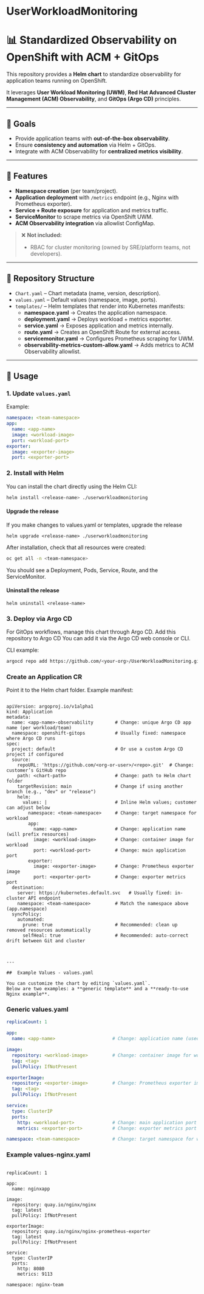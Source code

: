 # UserWorkloadMonitoring

# 📊 Standardized Observability on OpenShift with ACM + GitOps

This repository provides a **Helm chart** to standardize observability for application teams running on OpenShift.

It leverages **User Workload Monitoring (UWM)**, **Red Hat Advanced Cluster Management (ACM) Observability**, and **GitOps (Argo CD)** principles.

---

## 🎯 Goals
- Provide application teams with **out-of-the-box observability**.  
- Ensure **consistency and automation** via Helm + GitOps.  
- Integrate with ACM Observability for **centralized metrics visibility**.  

---

## 🚀 Features
- **Namespace creation** (per team/project).  
- **Application deployment** with `/metrics` endpoint (e.g., Nginx with Prometheus exporter).  
- **Service + Route exposure** for application and metrics traffic.  
- **ServiceMonitor** to scrape metrics via OpenShift UWM.  
- **ACM Observability integration** via allowlist ConfigMap.  

> ❌ **Not included:**  
> - RBAC for cluster monitoring (owned by SRE/platform teams, not developers).

---

## 📂 Repository Structure

- `Chart.yaml` – Chart metadata (name, version, description).  
- `values.yaml` – Default values (namespace, image, ports).  
- `templates/` – Helm templates that render into Kubernetes manifests:  
  - **namespace.yaml** → Creates the application namespace.  
  - **deployment.yaml** → Deploys workload + metrics exporter.  
  - **service.yaml** → Exposes application and metrics internally.  
  - **route.yaml** → Creates an OpenShift Route for external access.  
  - **servicemonitor.yaml** → Configures Prometheus scraping for UWM.  
  - **observability-metrics-custom-allow.yaml** → Adds metrics to ACM Observability allowlist.  

---

## 📖 Usage

### 1. Update `values.yaml`
Example:
```yaml
namespace: <team-namespace>
app:
  name: <app-name>
  image: <workload-image>
  port: <workload-port>
exporter:
  image: <exporter-image>
  port: <exporter-port>


```
### 2. Install with Helm

You can install the chart directly using the Helm CLI:

```bash
helm install <release-name> ./userworkloadmonitoring

```

#### Upgrade the release

If you make changes to values.yaml or templates, upgrade the release
```
helm upgrade <release-name> ./userworkloadmonitoring
```

After installation, check that all resources were created:

```bash
oc get all -n <team-namespace>
```
You should see a Deployment, Pods, Service, Route, and the ServiceMonitor.

#### Uninstall the release

```
helm uninstall <release-name>
```
### 3. Deploy via Argo CD

For GitOps workflows, manage this chart through Argo CD. 
Add this repository to Argo CD
You can add it via the Argo CD web console or CLI.

CLI example:

```bash
argocd repo add https://github.com/<your-org>/UserWorkloadMonitoring.git
```

### Create an Application CR
Point it to the Helm chart folder. Example manifest:
```

apiVersion: argoproj.io/v1alpha1
kind: Application
metadata:
  name: <app-name>-observability        # Change: unique Argo CD app name (per workload/team)
  namespace: openshift-gitops           # Usually fixed: namespace where Argo CD runs
spec:
  project: default                      # Or use a custom Argo CD project if configured
  source:
    repoURL: 'https://github.com/<org-or-user>/<repo>.git'  # Change: customer’s GitHub repo
    path: <chart-path>                  # Change: path to Helm chart folder
    targetRevision: main                # Change if using another branch (e.g., "dev" or "release")
    helm:
      values: |                         # Inline Helm values; customer can adjust below
        namespace: <team-namespace>     # Change: target namespace for workload
        app:
          name: <app-name>              # Change: application name (will prefix resources)
          image: <workload-image>       # Change: container image for workload
          port: <workload-port>         # Change: main application port
        exporter:
          image: <exporter-image>       # Change: Prometheus exporter image
          port: <exporter-port>         # Change: exporter metrics port
  destination:
    server: https://kubernetes.default.svc   # Usually fixed: in-cluster API endpoint
    namespace: <team-namespace>         # Match the namespace above (app.namespace)
  syncPolicy:
    automated:
      prune: true                       # Recommended: clean up removed resources automatically
      selfHeal: true                    # Recommended: auto-correct drift between Git and cluster



---

##  Example Values - values.yaml

You can customize the chart by editing `values.yaml`.  
Below are two examples: a **generic template** and a **ready-to-use Nginx example**.
```
### Generic values.yaml

```yaml
replicaCount: 1

app:
  name: <app-name>                     # Change: application name (used for Deployment, Service, Route, etc.)

image:
  repository: <workload-image>         # Change: container image for workload
  tag: <tag>
  pullPolicy: IfNotPresent

exporterImage:
  repository: <exporter-image>         # Change: Prometheus exporter image
  tag: <tag>
  pullPolicy: IfNotPresent

service:
  type: ClusterIP
  ports:
    http: <workload-port>              # Change: main application port
    metrics: <exporter-port>           # Change: exporter metrics port

namespace: <team-namespace>            # Change: target namespace for workload

``` 
### Example values-nginx.yaml

```

replicaCount: 1

app:
  name: nginxapp

image:
  repository: quay.io/nginx/nginx
  tag: latest
  pullPolicy: IfNotPresent

exporterImage:
  repository: quay.io/nginx/nginx-prometheus-exporter
  tag: latest
  pullPolicy: IfNotPresent

service:
  type: ClusterIP
  ports:
    http: 8080
    metrics: 9113

namespace: nginx-team
